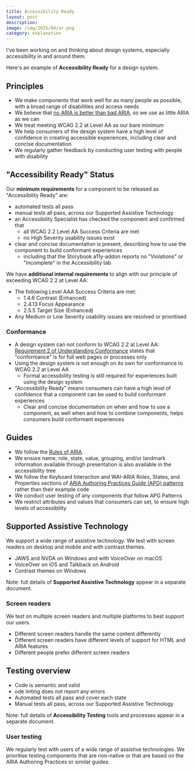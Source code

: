 ```yaml
---
title: Accessibility Ready
layout: post
description: 
image: /img/2025/04/ar.png
category: explanation
---
```


I've been working on and thinking about design systems, especially accessibility in and around them.

Here's an example of **Accessibility Ready** for a design system.

## Principles

- We make components that work well for as many people as possible, with a broad range of disabilities and access needs
- We believe that [no ARIA is better than bad ARIA](https://www.w3.org/WAI/ARIA/apg/practices/read-me-first/), so we use as little ARIA as we can
- We treat meeting WCAG 2.2 at Level AA as our bare minimum
- We help consumers of the design system have a high level of confidence in creating accessible experiences, including clear and concise documentation
- We regularly gather feedback by conducting user testing with people with disability

## "Accessibility Ready" Status

Our **minimum requirements** for a component to be released as "Accessibility Ready" are:

- automated tests all pass
- manual tests all pass, across our Supported Assistive Technology
- an Accessibility Specialist has checked the component and confirmed that
    - all WCAG 2.2 Level AA Success Criteria are met
    - no High Severity usability issues exist
- clear and concise documentation is present, describing how to use the component to build conformant experiences
    - including that the Storybook a11y-addon reports no "Violations" or "Incomplete" in the Accessibility tab

We have **additional internal requirements** to align with our principle of exceeding WCAG 2.2 at Level AA:

- The following Level AAA Success Criteria are met:
    - 1.4.6 Contrast (Enhanced)
    - 2.4.13 Focus Appearance
    - 2.5.5 Target Size (Enhanced)
- Any Medium or Low Severity usability issues are resolved or prioritised

### Conformance

- A design system can not conform to WCAG 2.2 at Level AA: [Requirement 2 of Understanding Conformance](https://www.w3.org/WAI/WCAG22/Understanding/conformance#conf-req2) states that "conformance" is for full web pages or processes only
- Using the design system is not enough on its own for conformance to WCAG 2.2 at Level AA
    - Formal accessibility testing is still required for experiences built using the design system
- "Accessibility Ready" means consumers can have a high level of confidence that a component can be used to build conformant experiences
    - Clear and concise documentation on when and how to use a component, as well when and how to combine components, helps consumers build conformant experiences

## Guides

- We follow the [Rules of ARIA](https://www.w3.org/TR/using-aria/#NOTES)
- We ensure name, role, state, value, grouping, and/or landmark information available through presentation is also available in the accessibility tree
- We follow the Keyboard Interaction and WAI-ARIA Roles, States, and Properties sections of [ARIA Authoring Practices Guide (APG) patterns](https://www.w3.org/WAI/ARIA/apg/patterns/) rather than their example code
- We conduct user testing of any components that follow APG Patterns
- We restrict attributes and values that consumers can set, to ensure high levels of accessibility

## Supported Assistive Technology

We support a wide range of assistive technology. We test with screen readers on desktop and mobile and with contrast themes.

- JAWS and NVDA on Windows and with VoiceOver on macOS
- VoiceOver on iOS and Talkback on Android
- Contrast themes on Windows

Note: full details of **Supported Assistive Technology** appear in a separate document.

### Screen readers

We test on multiple screen readers and multiple platforms to best support our users.

- Different screen readers handle the same content differently
- Different screen readers have different levels of support for HTML and ARIA features
- Different people prefer different screen readers

## Testing overview

- Code is semantic and valid
- ode linting does not report any errors
- Automated tests all pass and cover each state
- Manual tests all pass, across our Supported Assistive Technology

Note: full details of **Accessibility Testing** tools and processes appear in a separate document.

### User testing

We regularly test with users of a wide range of assistive technologies. We prioritise testing components that are non-native or that are based on the ARIA Authoring Practices or similar guides.

